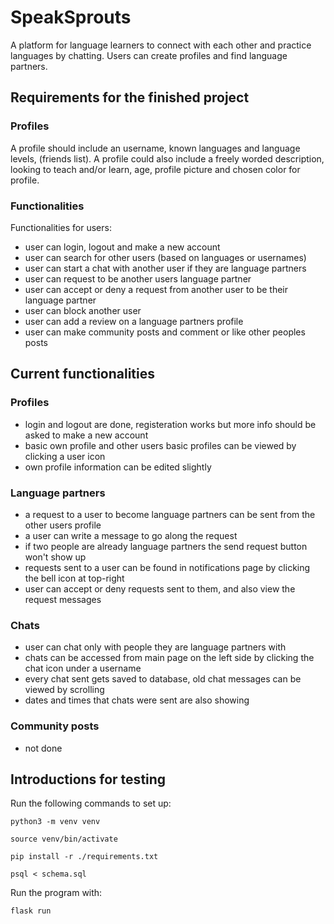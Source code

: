 # SpeakSprouts

A platform for language learners to connect with each other and practice languages by chatting. Users can create profiles and find language partners.


## Requirements for the finished project

### Profiles

A profile should include an username, known languages and language levels, (friends list).
A profile could also include a freely worded description, looking to teach and/or learn, age, profile picture and chosen color for profile.

### Functionalities

Functionalities for users:
- user can login, logout and make a new account
- user can search for other users (based on languages or usernames)
- user can start a chat with another user if they are language partners
- user can request to be another users language partner
- user can accept or deny a request from another user to be their language partner
- user can block another user
- user can add a review on a language partners profile
- user can make community posts and comment or like other peoples posts


## Current functionalities

### Profiles

- login and logout are done, registeration works but more info should be asked to make a new account
- basic own profile and other users basic profiles can be viewed by clicking a user icon
- own profile information can be edited slightly

### Language partners

- a request to a user to become language partners can be sent from the other users profile
- a user can write a message to go along the request
- if two people are already language partners the send request button won't show up
- requests sent to a user can be found in notifications page by clicking the bell icon at top-right
- user can accept or deny requests sent to them, and also view the request messages

### Chats

- user can chat only with people they are language partners with
- chats can be accessed from main page on the left side by clicking the chat icon under a username
- every chat sent gets saved to database, old chat messages can be viewed by scrolling
- dates and times that chats were sent are also showing

### Community posts

- not done


## Introductions for testing

Run the following commands to set up:
```
python3 -m venv venv
```
```
source venv/bin/activate
```
```
pip install -r ./requirements.txt
```
```
psql < schema.sql
```
Run the program with:
```
flask run
```
